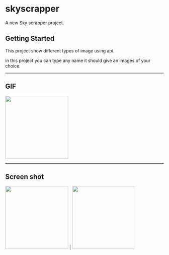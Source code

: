 # skyscrapper

A new Sky scrapper project.

## Getting Started

This project show different types of image using api.

in this project you can type any name it should give an images of your choice.

---
## GIF

<img src='https://user-images.githubusercontent.com/102577515/170634391-cf262d6d-9bc3-490a-8191-ecb2f130cac1.mp4' width=200/>

---
## Screen shot

<img src='https://user-images.githubusercontent.com/102577515/170631693-a79a5cf2-4a10-413a-93b6-deb5d69f0348.png' width=200/> | <img src='https://user-images.githubusercontent.com/102577515/170631717-97330db7-b3f3-487f-a7fc-62c42ab8bb83.png' width=200/>

